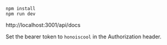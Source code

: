```
npm install
npm run dev
```

http://localhost:3001/api/docs

Set the bearer token to `honoiscool` in the Authorization header.